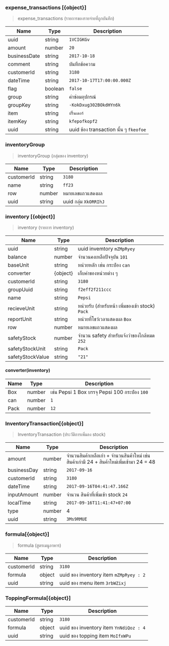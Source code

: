 ### expense_transactions [{object}]
>expense_transactions (รายการของรายจ่ายที่ถูกบันทึก)


| Name | Type | Description
| ----|----|-----------  
uuid | string | `1VCIGKGv`
amount | number | `20`
businessDate | string |   `2017-10-18`
comment | string | บันทึกข้อความ
customerId | string |   `3180`
dateTime | string |   `2017-10-17T17:00:00.000Z`
flag | boolean |   `false`
group | string |   ค่าซ่อมอุปกรณ์
groupKey | string |   `-KokDxug302BOkdHYn6k`
item | string |   `ปริ๊นเตอร์`
itemKey | string |   `kfepofkopf2`
uuid | string |  uuid ข้อง transaction นั้น ๆ  `fkeofoe`

### inventoryGroup
>inventoryGroup (กลุ่มของ inventory)

| Name | Type | Description
| ----|----|-----------  
customerId | string |   `3180`
name | string |   `ff23`
row | number | หมายเลขแถวแสดงผล
uuid | string |  uuid กลุ่ม `XkORRIhJ`


### inventory [{object}]
>inventory (รายการ inventory)

| Name | Type | Description
| ----|----|-----------  
uuid | string |  uuid invemtory  `mZMpRyey` 
balance | number | จำนวนคงเหลือปัจจุบัน `101`  
baseUnit | string | หน่วยหลัก เช่น กระป๋อง `can`  
converter | {object} |   เก็บค่าของหน่วยต่าง ๆ
customerId | string |   `3180`
groupUuid | string |   `f2eff2f211ccc`
name | string | `Pepsi`
recieveUnit | string | หน่วยรับ (สำหรับหน้า เพิ่มของเข้า stock)  `Pack` 
reportUnit | string | หน่วยที่โชว์เวลาแสดงผล  `Box`
row | number | หมายเลขแถวแสดงผล
safetyStock | number | จำนวน safety สำหรับแจ้งว่าของไกล้หมด `252`
safetyStockUnit | string |   `Pack`
safetyStockValue | string |   `"21"`

#### converter(inventory)
| Name | Type | Description
| ----|----|-----------  
Box | number |  เช่น Pepsi 1 Box บรรจุ Pepsi 100 กระป๋อง `100`
can | number |   `1`
Pack | number |   `12`

### InventoryTransaction[{object}]
>InventoryTransaction (ประวัติการเพิ่มลง stock)

| Name | Type | Description
| ----|----|-----------  
amount | number | จำนวนสินค้าเหลือเก่า + จำนวนสินค้าใหม่ เช่น สินค้าเก่ามี 24 + สินค้าใหม่เพิ่มเข้ามา 24 = 48 
businessDay | string |   `2017-09-16`
customerId | string |   `3180`
dateTime | string |   `2017-09-16T04:41:47.166Z`
inputAmount | number |จำนวน สินค้าที่เพิ่มเข้า stock    `24`
localTime | string |   `2017-09-16T11:41:47+07:00`
type | number |   4
uuid | string | `3Ms9RMUE`

### formula[{object}]
>formula (สูตรเมนูอาหาร)

| Name | Type | Description
| ----|----|-----------  
customerId | string |   `3180`
formula | object | uuid ของ inventory item `mZMpRyey : 2`
uuid | string | uuid ของ menu item `3rbWZixj`

### ToppingFormula[{object}]
| Name | Type | Description
| ----|----|----------- 
customerId | string |   `3180`
formula | object | uuid ของ inventory item `YnNdiQoz : 4` 
uuid | string |   uuid ของ topping item `MoIfxWPu`